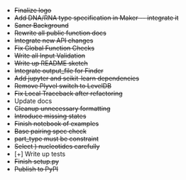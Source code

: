 * ~~Finalize logo~~
* ~~Add DNA/RNA type specification in Maker -- integrate it~~
* ~~Saner Background~~
* ~~Rewrite all public function docs~~
* ~~Integrate new API changes~~
* ~~Fix Global Function Checks~~
* ~~Write all Input Validation~~
* ~~Write up README sketch~~
* ~~Integrate output_file for Finder~~
* ~~Add jupyter and scikit-learn dependencies~~
* ~~Remove Plyvel switch to LevelDB~~
* ~~Fix Local Traceback after refactoring~~
* Update docs
* ~~Cleanup unnecessary formatting~~
* ~~Introduce missing states~~
* ~~Finish notebook of examples~~
* ~~Base pairing spec check~~
* ~~part_type must be constraint~~
* ~~Select ) nucleotides carefully~~
* [+] Write up tests
* ~~Finish setup.py~~
* ~~Publish to PyPI~~